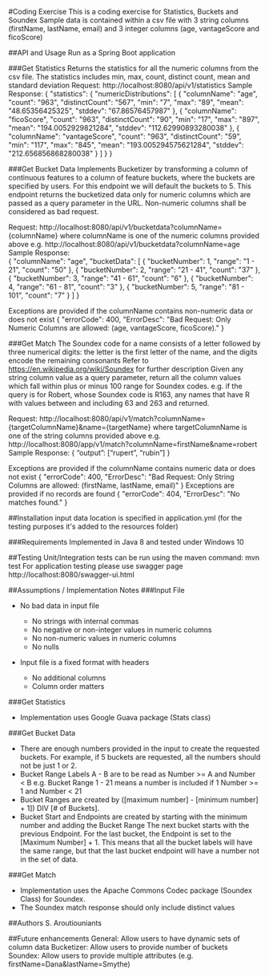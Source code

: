 #Coding Exercise
This is a coding exercise for Statistics, Buckets and Soundex
Sample data is contained within a csv file with 3 string columns (firstName, lastName, email) and 3 integer columns (age, vantageScore and ficoScore)

##API and Usage
Run as a Spring Boot application

###Get Statistics
Returns the statistics for all the numeric columns from the csv file. The statistics includes min, max, count, distinct count, mean and standard deviation
Request: http://localhost:8080/api/v1/statistics
Sample Response:
{
	"statistics": {
		"numericDistributions": [
		{
			"columnName": "age",
			"count": "963",
			"distinctCount": "567",
			"min": "7",
			"max": "89",
			"mean": "48.65356425325",
			"stddev": "67.86576457987"
		},
		{
			"columnName": "ficoScore",
			"count": "963",
			"distinctCount": "90",
			"min": "17",
			"max": "897",
			"mean": "194.0052929821284",
			"stddev": "112.62990893280038"
		},
		{
			"columnName": "vantageScore",
			"count": "963",
			"distinctCount": "59",
			"min": "117",
			"max": "845",
			"mean": "193.005294575621284",
			"stddev": "212.656856868280038"
		}
		]
	}
}

###Get Bucket Data
Implements Bucketizer by transforming a column of continuous features to a column of feature buckets, where the buckets are specified by users. 
For this endpoint we will default the buckets to 5. 
This endpoint returns the bucketized data only for numeric columns which are passed as a query parameter in the URL. Non-numeric columns shall be considered as bad request.

Request: http://localhost:8080/api/v1/bucketdata?columnName={columnName} where columnName is one of the numeric columns provided above 
	e.g. http://localhost:8080/api/v1/bucketdata?columnName=age
Sample Response:	
{
	"columnName": "age",
	"bucketData": [
		{
		"bucketNumber": 1,
		"range": "1 - 21",
		"count": "50"
		},
		{
		"bucketNumber": 2,
		"range": "21 - 41",
		"count": "37"
		},
		{
		"bucketNumber": 3,
		"range": "41 - 61",
		"count": "6"
		},
		{
		"bucketNumber": 4,
		"range": "61 - 81",
		"count": "3"
		},
		{
		"bucketNumber": 5,
		"range": "81 - 101",
		"count": "7"
		}
	]
}

Exceptions are provided if the columnName contains non-numeric data or does not exist
{
	"errorCode": 400,
	"ErrorDesc": "Bad Request: Only Numeric Columns are allowed: (age, vantageScore, ficoScore)."
}

###Get Match
The Soundex code for a name consists of a letter followed by three numerical digits: the letter is the first letter of the name, and the digits encode the remaining consonants
Refer to https://en.wikipedia.org/wiki/Soundex for further description 
Given any string column value as a query parameter, return all the column values which fall within plus or minus 100 range for Soundex codes.
e.g. if the query is for Robert, whose Soundex code is R163, any names that have R with values between and including 63 and 263 and returned.

Request: http://localhost:8080/api/v1/match?columnName={targetColumnName}&name={targetName} where targetColumnName is one of the string columns provided above 
	e.g. http://localhost:8080/app/v1/match?columnName=firstName&name=robert
Sample Response:
{
	“output”: [“rupert”, “rubin”]
}

Exceptions are provided if the columnName contains numeric data or does not exist
{
	"errorCode": 400,
	"ErrorDesc": "Bad Request: Only String Columns are allowed: (firstName, lastName, email)"
}
Exceptions are provided if no records are found
{
	"errorCode": 404,
	"ErrorDesc": "No matches found."
}

##Installation
input data location is specified in application.yml (for the testing purposes it's added to the resources folder)

###Requirements
Implemented in Java 8 and tested under Windows 10

##Testing
Unit/Integration tests can be run using the maven command: mvn test
For application testing please use swagger page  http://localhost:8080/swagger-ui.html

##Assumptions / Implementation Notes
###Input File
- No bad data in input file 
	- No strings with internal commas
	- No negative or non-integer values in numeric columns
	- No non-numeric values in numeric columns
	- No nulls
	
- Input file is a fixed format with headers
	- No additional columns
	- Column order matters

###Get Statistics
- Implementation uses Google Guava package (Stats class)

###Get Bucket Data
- There are enough numbers provided in the input to create the requested buckets.
  For example, if 5 buckets are requested, all the numbers should not be just 1 or 2. 
- Bucket Range Labels A - B are to be read as Number >= A and Number < B
  e.g. Bucket Range 1 - 21 means a number is included if 1 Number >= 1 and Number < 21
- Bucket Ranges are created by ([maximum number] - [minimum number] + 1]) DIV [# of Buckets].
- Bucket Start and Endpoints are created by starting with the minimum number and adding the Bucket Range
  The next bucket starts with the previous Endpoint. 
  For the last bucket, the Endpoint is set to the [Maximum Number] + 1. This means that 
  all the bucket labels will have the same range, but that the last bucket endpoint will
  have a number not in the set of data.
	
###Get Match 
- Implementation uses the Apache Commons Codec package (Soundex Class) for Soundex.
- The Soundex match response should only include distinct values
  
##Authors
S. Aroutiouniants

##Future enhancements
General:	Allow users to have dynamic sets of column data 
Bucketizer: Allow users to provide number of buckets
Soundex:	Allow users to provide multiple attributes (e.g. firstName=Dana&lastName=Smythe)

